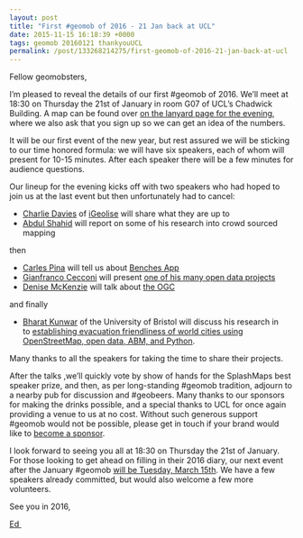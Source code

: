 ```yaml
--- 
layout: post
title: "First #geomob of 2016 - 21 Jan back at UCL"
date: 2015-11-15 16:18:39 +0000
tags: geomob 20160121 thankyouUCL
permalink: /post/133268214275/first-geomob-of-2016-21-jan-back-at-ucl
---
```

Fellow geomobsters,

I’m pleased to reveal the details of our first #geomob of 2016\. We’ll meet at 18:30 on Thursday the 21st of January in room G07 of UCL’s Chadwick Building. A map can be found over [on the lanyard page for the evening](http://lanyrd.com/2016/geomob/), where we also ask that you sign up so we can get an idea of the numbers. 

It will be our first event of the new year, but rest assured we will be sticking to our time honored formula: we will have six speakers, each of whom will present for 10-15 minutes. After each speaker there will be a few minutes for audience questions. 

Our lineup for the evening kicks off with two speakers who had hoped to join us at the last event but then unfortunately had to cancel:

*   [Charlie Davies](https://twitter.com/charliedavi) of [iGeolise](http://www.igeolise.com/) will share what they are up to
*   [Abdul Shahid](https://twitter.com/abdulrshahid) will report on some of his research into crowd sourced mapping  

then

*   [Carles Pina](https://github.com/cpina) will tell us about [Benches App](https://itunes.apple.com/us/app/benches/id962734704?mt=8)
*   [Gianfranco Cecconi](https://twitter.com/giacecco) will present [one of his many open data projects](http://www.digitalcontraptionsimaginarium.co.uk/)
*   [Denise McKenzie](https://twitter.com/SpatialRed) will talk about [the OGC](http://www.opengeospatial.org/)

and finally

*   [Bharat Kunwar](https://twitter.com/brtknr) of the University of Bristol will discuss his research in to [establishing evacuation friendliness of world cities using OpenStreetMap, open data, ABM, and Python](https://twitter.com/MassEvac).

Many thanks to all the speakers for taking the time to share their projects.

After the talks ,we’ll quickly vote by show of hands for the SplashMaps best speaker prize, and then, as per long-standing #geomob tradition, adjourn to a nearby pub for discussion and #geobeers. Many thanks to our sponsors for making the drinks possible, and a special thanks to UCL for once again providing a venue to us at no cost. Without such generous support #geomob would not be possible, please get in touch if your brand would like to [become a sponsor](http://geomobldn.org/sponsorship). 

I look forward to seeing you all at 18:30 on Thursday the 21st of January. For those looking to get ahead on filling in their 2016 diary, our next event after the January #geomob [will be Tuesday, March 15th](http://lanyrd.com/2016/geomob-march/). We have a few speakers already committed, but would also welcome a few more volunteers.   

See you in 2016,

[Ed ](https://twitter.com/freyfogle)